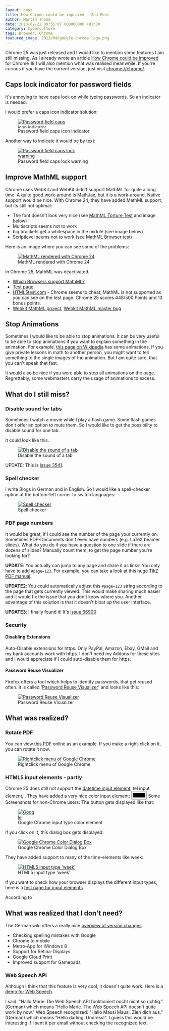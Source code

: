 ```yaml
---
layout: post
title: How Chrome could be improved - 2nd Post
author: Martin Thoma
date: 2013-02-22 09:55:07.000000000 +01:00
category: Cyberculture
tags: Browser, Chrome
featured_image: 2012/04/google-chrome-logo.png
---
```

Chrome 25 was just released and I would like to mention some features I am still missing. As I already wrote an article <a href="../how-chrome-could-be-improved/">How Chrome could be improved</a> for Chrome 18 I will also mention what  was realised meanwhile. If you're curious if you have the current version, just visit <a href="chrome://chrome/">chrome://chrome/</a>.

<h2>Caps lock indicator for password fields</h2>
It's annoying to have caps lock on while typing passwords. So an indicator is needed.

I would prefer a caps icon indicator solution:
<figure class="alignnone">
            <a href="../images/2013/02/password-field-caps-icon-indicator.png"><img src="../images/2013/02/password-field-caps-icon-indicator.png" alt="Password field caps icon indicator" style="max-width:160px;max-height:29px;" class="size-full wp-image-76613"/></a>
            <figcaption class="text-center">Password field caps icon indicator</figcaption>
        </figure>

Another way to indicate it would be by text:
<figure class="alignnone">
            <a href="../images/2013/02/password-field-caps-warning.png"><img src="../images/2013/02/password-field-caps-warning.png" alt="Password field caps lock warning" style="max-width:236px;max-height:67px;" class="size-full wp-image-76614"/></a>
            <figcaption class="text-center">Password field caps lock warning</figcaption>
        </figure>

<h2>Improve MathML support</h2>
Chrome uses WebKit and WebKit didn't support MathML for quite a long time. A quite good work-around is <a href="http://www.mathjax.org/">MathJax</a>, but it is a work-around. Native support would be nice. With Chrome 24, they have added MathML support, but its still not optimal:
<ul>
  <li>The font doesn't look very nice (see <a href="http://www.mozilla.org/projects/mathml/demo/texvsmml.html">MathML Torture Test</a> and image below)</li>
  <li>Multiscripts seems not to work</li>
  <li>big brackets get a whitespace in the middle (see image below)</li>
  <li>Scriptlevel seems not to work (see <a href="https://eyeasme.com/Joe/MathML/MathML_browser_test">MathML Browser test</a>)</li>
</ul>

Here is an image where you can see some of the problems:
<figure class="aligncenter">
            <a href="../images/2013/01/mathml-chrome24-rendering.png"><img src="../images/2013/01/mathml-chrome24-rendering.png" alt="MathML rendered with Chrome 24" style="max-width:621px;max-height:60px" class="size-full wp-image-53981"/></a>
            <figcaption class="text-center">MathML rendered with Chrome 24</figcaption>
        </figure>

In Chrome 25, MathML was deactivated.

<ul>
  <li><a href="http://caniuse.com/mathml">Which Browsers support MathML?</a></li>
  <li><a href="http://www.w3.org/Math/XSL/csmall2.xml">Test page</a></li>
  <li><a href="http://html5test.com/">HTML5test.com</a> - Chrome seems to cheat, MathML is not supported as you can see on the test page. Chrome 25 scores 448/500 Points and 13 bonus points.</li>
  <li><a href="https://trac.webkit.org/wiki/MathML">Webkit MathML project</a>, <a href="https://bugs.webkit.org/show_bug.cgi?id=3251">Webkit MathML master bug</a></li>
</ul>

<h2>Stop Animations</h2>
Sometimes I would like to be able to stop animations. It can be very useful to be able to stop animations if you want to explain something in the animation. For example, <a href="http://de.wikipedia.org/wiki/Kurvenintegral#Kurvenintegral_erster_Art">this page on Wikipedia</a> has some animations. If you give private lessons in math to another person, you might want to tell something to the single images of the animation. But I am quite sure, that you can't speak that fast.

It would also be nice if you were able to stop all animations on the page. Regrettably, some webmasters carry the usage of animations to excess.

<h2>What do I still miss?</h2>
<h3>Disable sound for tabs</h3>
Sometimes I watch a movie while I play a flash game. Some flash games don't offer an option to mute them. So I would like to get the possibility to disable sound for one tab.

It could look like this.
<figure class="aligncenter">
            <a href="../images/2012/04/disable-tab-sound-300x172.png"><img src="../images/2012/04/disable-tab-sound-300x172.png" alt="Disable the sound of a tab" style="max-width:300px;max-height:172px" class="size-medium wp-image-20981"/></a>
            <figcaption class="text-center">Disable the sound of a tab</figcaption>
        </figure>

UPDATE: This is <a href="https://code.google.com/p/chromium/issues/detail?id=3541">issue 3541</a>.

<h3>Spell checker</h3>
I write Blogs in German and in English. So I would like a spell-checker option at the bottom-left corner to switch languages:
<figure class="aligncenter">
            <a href="../images/2012/04/spell-checker.png"><img src="../images/2012/04/spell-checker.png" alt="Spell checker" style="max-width:698px;max-height:91px" class="size-full wp-image-21021"/></a>
            <figcaption class="text-center">Spell checker</figcaption>
        </figure>

<h3>PDF page numbers</h3>
It would be great, if I could see the number of the page your currently on. Sometimes PDF-Documents don't even have numbers (e.g. LaTeX beamer slides). What do you do if you have a question to one slide if there are dozens of slides? Manually count them, to get the page number you're looking for?

<strong>UPDATE</strong>: You actually can jump to any page and share it as links! You only have to add <code>#page=123</code>.
For example, you can take a look at this <a href="http://paws.wcu.edu/tsfoguel/tikzpgfmanual.pdf#page231">huge TikZ PDF manual</a>. 

<strong>UPDATE2</strong>: You could automatically adjust this <code>#page=123</code> string according to the page that gets currently viewed. This would make sharing much easier and it would fix the issue that you don't know where you. Another advantage of this solution is that it doesn't bloat up the user interface.

<strong>UPDATE3</strong>: I finally found it! It's <a href="https://code.google.com/p/chromium/issues/detail?id=66900">issue 66900</a>

<h3>Security</h3>
<h4>Disabling Extensions</h4>
Auto-Disable extensions for https. Only PayPal, Amazon, Ebay, GMail and my bank accounts work with https. I don't need my Addons for these sites and I would appreciate if I could auto-disable them for https.

<h4>Password Reuse Visualizer</h4>
Firefox offers a tool which helps to identify passwords, that get reused often. It is called '<a href='https://addons.mozilla.org/de/firefox/addon/password-reuse-visualizer/'>Password Reuse Visualizer</a>' and looks like this:

<figure class="aligncenter">
            <a href="../images/2012/04/password-reuse.png"><img src="../images/2012/04/password-reuse.png" alt="Password Reuse Visualizer" style="max-width:300px;max-height:269px" class="size-full wp-image-21101"/></a>
            <figcaption class="text-center">Password Reuse Visualizer</figcaption>
        </figure>

<h2>What was realized?</h2>
<h3>Rotate PDF</h3>
You can view <a href="http://cloud.github.com/downloads/MartinThoma/free-books/01-A-Study-in-Scarlet.pdf">this PDF</a> online as an example. If you make a right-click on it, you can rotate it now.

<figure class="aligncenter">
            <a href="../images/2012/08/pdf-chrome-rightclick-menu.png"><img src="../images/2012/08/pdf-chrome-rightclick-menu.png" alt="Rightclick menu of Google Chrome" style="max-width:412px;max-height:338px" class="size-full wp-image-42081"/></a>
            <figcaption class="text-center">Rightclick menu of Google Chrome</figcaption>
        </figure>

<h3>HTML5 input elements - partly</h3>
Chrome 25 does still not support the <a href="http://www.w3schools.com/html5/html5_form_input_types.asp">datetime input element</a>, tel input element, .
They have added a very nice color input element:
<input type="color" />
Some Screenshots for non-Chrome users:
The button gets displayed like that:
<figure class="aligncenter">
            <a href="../images/2012/08/chrome-color-chooser.png"><img src="../images/2012/08/chrome-color-chooser.png" alt="Google Chrome input type color element" style="max-width:55px;max-height:33px" class="size-full wp-image-42051"/></a>
            <figcaption class="text-center">Google Chrome input type color element</figcaption>
        </figure>
If you click on it, this dialog box gets displayed:
<figure class="aligncenter">
            <a href="../images/2012/08/chrome-color-dialog.png"><img src="../images/2012/08/chrome-color-dialog.png" alt="Google Chrome Color Dialog Box" style="max-width:540px;max-height:315px" class="size-full wp-image-42061"/></a>
            <figcaption class="text-center">Google Chrome Color Dialog Box</figcaption>
        </figure>

They have added support to many of the time-elements like week:
<figure class="aligncenter">
            <a href="../images/2013/02/html5-week.png"><img src="../images/2013/02/html5-week.png" alt="HTML5 input type 'week'" style="max-width:462px;max-height:298px" class="size-full wp-image-58061"/></a>
            <figcaption class="text-center">HTML5 input type 'week'</figcaption>
        </figure>

If you want to check how your browser displays the different input types, here is a <a href="http://www.martin-thoma.de/html5/input.php">test page for input elements</a>.

According to 

<h2>What was realized that I don't need?</h2>
The German wiki offers a really nice <a href="http://de.wikipedia.org/wiki/Google_Chrome#Versionsgeschichte">overview of version changes</a>:
<ul>
  <li>Checking spelling mistakes with Google</li>
  <li>Chrome to mobile</li>
  <li>Metro-App for Windows 8</li>
  <li>Support for Retina-Displays</li>
  <li>Google Cloud Print</li>
  <li>Improved support for Gamepads</li>
</ul>

<h3>Web Speech API</h3>
Although I think that this feature is very cool, it doesn't quite work. Here is a <a href="https://www.google.com/intl/en/chrome/demos/speech.html">demo for Web Speech</a>.

I said: "Hallo Marie. Die Web Speech API funktioniert nocht nicht so richtig." (German)
which means "Hello Marie. The Web Speech API doesn't quite work by now."
Web Speech recognized: "Hallo Mausi Mausi. Zieh dich aus." (German)
which means "Hello darling. Undress!". 
I guess this would be interesting if I sent it per email without checking the recognized text.
